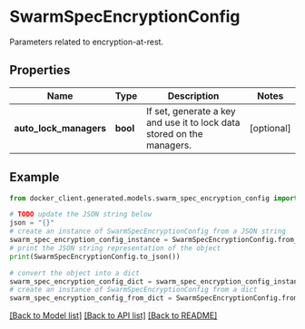 # SwarmSpecEncryptionConfig

Parameters related to encryption-at-rest.

## Properties

Name | Type | Description | Notes
------------ | ------------- | ------------- | -------------
**auto_lock_managers** | **bool** | If set, generate a key and use it to lock data stored on the managers.  | [optional] 

## Example

```python
from docker_client.generated.models.swarm_spec_encryption_config import SwarmSpecEncryptionConfig

# TODO update the JSON string below
json = "{}"
# create an instance of SwarmSpecEncryptionConfig from a JSON string
swarm_spec_encryption_config_instance = SwarmSpecEncryptionConfig.from_json(json)
# print the JSON string representation of the object
print(SwarmSpecEncryptionConfig.to_json())

# convert the object into a dict
swarm_spec_encryption_config_dict = swarm_spec_encryption_config_instance.to_dict()
# create an instance of SwarmSpecEncryptionConfig from a dict
swarm_spec_encryption_config_from_dict = SwarmSpecEncryptionConfig.from_dict(swarm_spec_encryption_config_dict)
```
[[Back to Model list]](../README.md#documentation-for-models) [[Back to API list]](../README.md#documentation-for-api-endpoints) [[Back to README]](../README.md)


